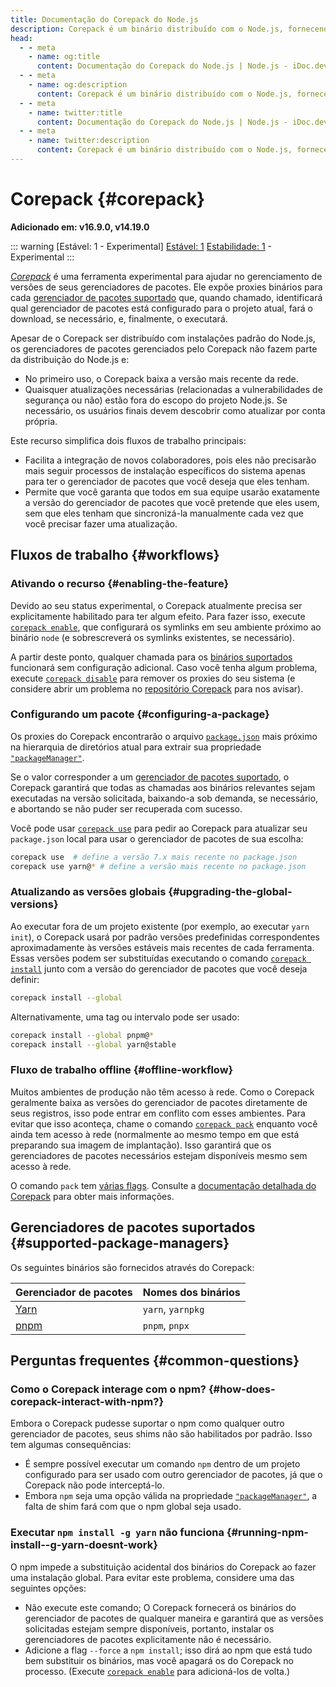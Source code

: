 ```yaml
---
title: Documentação do Corepack do Node.js
description: Corepack é um binário distribuído com o Node.js, fornecendo uma interface padrão para gerenciar gerenciadores de pacotes como npm, pnpm e Yarn. Ele permite que os usuários alternem facilmente entre diferentes gerenciadores de pacotes e versões, garantindo compatibilidade e simplificando o fluxo de trabalho de desenvolvimento.
head:
  - - meta
    - name: og:title
      content: Documentação do Corepack do Node.js | Node.js - iDoc.dev
  - - meta
    - name: og:description
      content: Corepack é um binário distribuído com o Node.js, fornecendo uma interface padrão para gerenciar gerenciadores de pacotes como npm, pnpm e Yarn. Ele permite que os usuários alternem facilmente entre diferentes gerenciadores de pacotes e versões, garantindo compatibilidade e simplificando o fluxo de trabalho de desenvolvimento.
  - - meta
    - name: twitter:title
      content: Documentação do Corepack do Node.js | Node.js - iDoc.dev
  - - meta
    - name: twitter:description
      content: Corepack é um binário distribuído com o Node.js, fornecendo uma interface padrão para gerenciar gerenciadores de pacotes como npm, pnpm e Yarn. Ele permite que os usuários alternem facilmente entre diferentes gerenciadores de pacotes e versões, garantindo compatibilidade e simplificando o fluxo de trabalho de desenvolvimento.
---
```



# Corepack {#corepack}

**Adicionado em: v16.9.0, v14.19.0**

::: warning [Estável: 1 - Experimental]
[Estável: 1](/pt/nodejs/api/documentation#stability-index) [Estabilidade: 1](/pt/nodejs/api/documentation#stability-index) - Experimental
:::

*<a href="https://github.com/nodejs/corepack">Corepack</a>* é uma ferramenta experimental para ajudar no gerenciamento de versões de seus gerenciadores de pacotes. Ele expõe proxies binários para cada [gerenciador de pacotes suportado](/pt/nodejs/api/corepack#supported-package-managers) que, quando chamado, identificará qual gerenciador de pacotes está configurado para o projeto atual, fará o download, se necessário, e, finalmente, o executará.

Apesar de o Corepack ser distribuído com instalações padrão do Node.js, os gerenciadores de pacotes gerenciados pelo Corepack não fazem parte da distribuição do Node.js e:

- No primeiro uso, o Corepack baixa a versão mais recente da rede.
- Quaisquer atualizações necessárias (relacionadas a vulnerabilidades de segurança ou não) estão fora do escopo do projeto Node.js. Se necessário, os usuários finais devem descobrir como atualizar por conta própria.

Este recurso simplifica dois fluxos de trabalho principais:

- Facilita a integração de novos colaboradores, pois eles não precisarão mais seguir processos de instalação específicos do sistema apenas para ter o gerenciador de pacotes que você deseja que eles tenham.
- Permite que você garanta que todos em sua equipe usarão exatamente a versão do gerenciador de pacotes que você pretende que eles usem, sem que eles tenham que sincronizá-la manualmente cada vez que você precisar fazer uma atualização.

## Fluxos de trabalho {#workflows}

### Ativando o recurso {#enabling-the-feature}

Devido ao seu status experimental, o Corepack atualmente precisa ser explicitamente habilitado para ter algum efeito. Para fazer isso, execute [`corepack enable`](https://github.com/nodejs/corepack#corepack-enable--name), que configurará os symlinks em seu ambiente próximo ao binário `node` (e sobrescreverá os symlinks existentes, se necessário).

A partir deste ponto, qualquer chamada para os [binários suportados](/pt/nodejs/api/corepack#supported-package-managers) funcionará sem configuração adicional. Caso você tenha algum problema, execute [`corepack disable`](https://github.com/nodejs/corepack#corepack-disable--name) para remover os proxies do seu sistema (e considere abrir um problema no [repositório Corepack](https://github.com/nodejs/corepack) para nos avisar).


### Configurando um pacote {#configuring-a-package}

Os proxies do Corepack encontrarão o arquivo [`package.json`](/pt/nodejs/api/packages#nodejs-packagejson-field-definitions) mais próximo na hierarquia de diretórios atual para extrair sua propriedade [`"packageManager"`](/pt/nodejs/api/packages#packagemanager).

Se o valor corresponder a um [gerenciador de pacotes suportado](/pt/nodejs/api/corepack#supported-package-managers), o Corepack garantirá que todas as chamadas aos binários relevantes sejam executadas na versão solicitada, baixando-a sob demanda, se necessário, e abortando se não puder ser recuperada com sucesso.

Você pode usar [`corepack use`](https://github.com/nodejs/corepack#corepack-use-nameversion) para pedir ao Corepack para atualizar seu `package.json` local para usar o gerenciador de pacotes de sua escolha:

```bash [BASH]
corepack use  # define a versão 7.x mais recente no package.json
corepack use yarn@* # define a versão mais recente no package.json
```
### Atualizando as versões globais {#upgrading-the-global-versions}

Ao executar fora de um projeto existente (por exemplo, ao executar `yarn init`), o Corepack usará por padrão versões predefinidas correspondentes aproximadamente às versões estáveis mais recentes de cada ferramenta. Essas versões podem ser substituídas executando o comando [`corepack install`](https://github.com/nodejs/corepack#corepack-install--g--global---all--nameversion) junto com a versão do gerenciador de pacotes que você deseja definir:

```bash [BASH]
corepack install --global 
```
Alternativamente, uma tag ou intervalo pode ser usado:

```bash [BASH]
corepack install --global pnpm@*
corepack install --global yarn@stable
```
### Fluxo de trabalho offline {#offline-workflow}

Muitos ambientes de produção não têm acesso à rede. Como o Corepack geralmente baixa as versões do gerenciador de pacotes diretamente de seus registros, isso pode entrar em conflito com esses ambientes. Para evitar que isso aconteça, chame o comando [`corepack pack`](https://github.com/nodejs/corepack#corepack-pack---all--nameversion) enquanto você ainda tem acesso à rede (normalmente ao mesmo tempo em que está preparando sua imagem de implantação). Isso garantirá que os gerenciadores de pacotes necessários estejam disponíveis mesmo sem acesso à rede.

O comando `pack` tem [várias flags](https://github.com/nodejs/corepack#utility-commands). Consulte a [documentação detalhada do Corepack](https://github.com/nodejs/corepack#readme) para obter mais informações.


## Gerenciadores de pacotes suportados {#supported-package-managers}

Os seguintes binários são fornecidos através do Corepack:

| Gerenciador de pacotes | Nomes dos binários |
|---|---|
| [Yarn](https://yarnpkg.com/) | `yarn`, `yarnpkg` |
| [pnpm](https://pnpm.io/) | `pnpm`, `pnpx` |
## Perguntas frequentes {#common-questions}

### Como o Corepack interage com o npm? {#how-does-corepack-interact-with-npm?}

Embora o Corepack pudesse suportar o npm como qualquer outro gerenciador de pacotes, seus shims não são habilitados por padrão. Isso tem algumas consequências:

- É sempre possível executar um comando `npm` dentro de um projeto configurado para ser usado com outro gerenciador de pacotes, já que o Corepack não pode interceptá-lo.
- Embora `npm` seja uma opção válida na propriedade [`"packageManager"`](/pt/nodejs/api/packages#packagemanager), a falta de shim fará com que o npm global seja usado.

### Executar `npm install -g yarn` não funciona {#running-npm-install--g-yarn-doesnt-work}

O npm impede a substituição acidental dos binários do Corepack ao fazer uma instalação global. Para evitar este problema, considere uma das seguintes opções:

- Não execute este comando; O Corepack fornecerá os binários do gerenciador de pacotes de qualquer maneira e garantirá que as versões solicitadas estejam sempre disponíveis, portanto, instalar os gerenciadores de pacotes explicitamente não é necessário.
- Adicione a flag `--force` a `npm install`; isso dirá ao npm que está tudo bem substituir os binários, mas você apagará os do Corepack no processo. (Execute [`corepack enable`](https://github.com/nodejs/corepack#corepack-enable--name) para adicioná-los de volta.)

